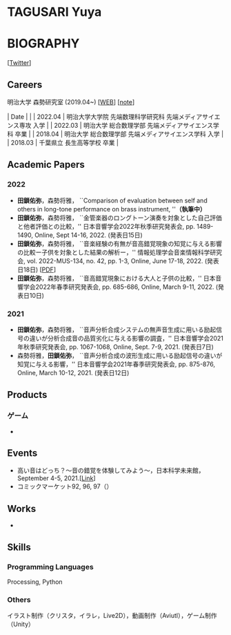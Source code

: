 # TAGUSARI Yuya
# BIOGRAPHY
[[Twitter](https://twitter.com/FieldChain)]

## Careers  
明治大学 森勢研究室 (2019.04~) [[WEB](http://www.isc.meiji.ac.jp/~mmorise/lab/)] [[note](https://note.com/fms_moriselab/m/m4dc0e15c37cf)]  

| Date | |
| 2022.04 | 明治大学大学院 先端数理科学研究科 先端メディアサイエンス専攻 入学 |
| 2022.03 | 明治大学 総合数理学部 先端メディアサイエンス学科 卒業 |
| 2018.04 | 明治大学 総合数理学部 先端メディアサイエンス学科 入学 |
| 2018.03 | 千葉県立 長生高等学校 卒業 |

## Academic Papers  

### 2022  
* **田鎖佑弥**，森勢将雅， ``Comparison of evaluation between self and others in long-tone performance on brass instrument, ''**（執筆中）**
* **田鎖佑弥**，森勢将雅， ``金管楽器のロングトーン演奏を対象とした自己評価と他者評価との比較，'' 日本音響学会2022年秋季研究発表会, pp. 1489-1490, Online, Sept 14-16, 2022. (発表日15日)
* **田鎖佑弥**，森勢将雅， ``音楽経験の有無が音高錯覚現象の知覚に与える影響の比較ー子供を対象とした結果の解析ー，'' 情報処理学会音楽情報科学研究会, vol. 2022-MUS-134, no. 42, pp. 1-3, Online, June 17-18, 2022. (発表日18日) [[PDF](href="paper/IPSJ-MUS22134042.pdf")]
* **田鎖佑弥**，森勢将雅， ``音高錯覚現象における大人と子供の比較，'' 日本音響学会2022年春季研究発表会, pp. 685-686, Online, March 9-11, 2022. (発表日10日)

### 2021
* **田鎖佑弥**，森勢将雅， ``音声分析合成システムの無声音生成に用いる励起信号の違いが分析合成音の品質劣化に与える影響の調査，'' 日本音響学会2021年秋季研究発表会, pp. 1067-1068, Online, Sept. 7-9, 2021. (発表日7日)
* 森勢将雅，**田鎖佑弥**， ``音声分析合成の波形生成に用いる励起信号の違いが知覚に与える影響，'' 日本音響学会2021年春季研究発表会, pp. 875-876, Online, March 10-12, 2021. (発表日12日)

## Products
### ゲーム
* 

## Events
* 高い音はどっち？～音の錯覚を体験してみよう～，日本科学未来館，September 4-5, 2021.[[Link](https://www.miraikan.jst.go.jp/events/202109042115.html)]
* コミックマーケット92, 96, 97（）

## Works
* 

## Skills
### Programming Languages
Processing, Python

### Others
イラスト制作（クリスタ，イラレ，Live2D），動画制作（Aviutl），ゲーム制作（Unity）
